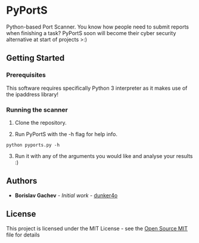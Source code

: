 # PyPortS
Python-based Port Scanner. You know how people need to submit reports when finishing a task? PyPortS soon will become their cyber security alternative at start of projects >:)

## Getting Started


### Prerequisites

This software requires specifically Python 3 interpreter as it makes use of the ipaddress library!

### Running the scanner

1) Clone the repository.

2) Run PyPortS with the -h flag for help info.
```
python pyports.py -h
```

3) Run it with any of the arguments you would like and analyse your results :)

## Authors

* **Borislav Gachev** - *Initial work* - [dunker4o](https://github.com/dunker4o)

## License

This project is licensed under the MIT License - see the [Open Source MIT](https://opensource.org/licenses/MIT) file for details
